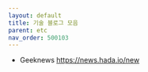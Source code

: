 ```yaml
---
layout: default
title: 기술 블로그 모음
parent: etc
nav_order: 500103
---
```


* Geeknews <https://news.hada.io/new>